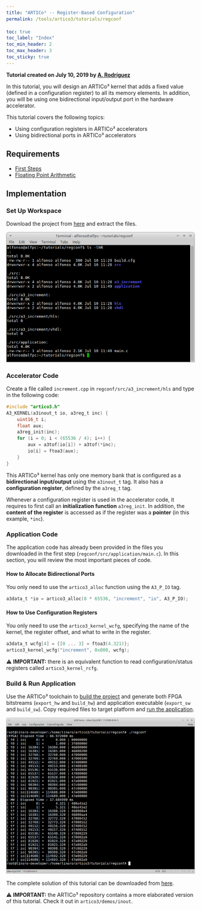 ```yaml
---
title: "ARTICo³ -- Register-Based Configuration"
permalink: /tools/artico3/tutorials/regconf

toc: true
toc_label: "Index"
toc_min_header: 2
toc_max_header: 3
toc_sticky: true
---
```


**Tutorial created on July 10, 2019 by [A. Rodríguez](mailto:alfonso.rodriguezm@upm.es)**


In this tutorial, you will design an ARTICo³ kernel that adds a fixed value (defined in a configuration register) to all its memory elements.  In addition, you will be using one bidirectional input/output port in the hardware accelerator.

This tutorial covers the following topics:

* Using configuration registers in ARTICo³ accelerators
* Using bidirectional ports in ARTICo³ accelerators


## Requirements

* [First Steps](/tools/artico3/tutorials/setup)
* [Floating Point Arithmetic](/tools/artico3/tutorials/matmulfp)


## Implementation

### Set Up Workspace

Download the project from [here](/assets/files/artico3/tutorials/regconf.tar.gz) and extract the files.

![](/assets/images/artico3/tutorials/regconf-01.png)


### Accelerator Code

Create a file called ```increment.cpp``` in ```regconf/src/a3_increment/hls``` and type in the following code:

```c
#include "artico3.h"
A3_KERNEL(a3inout_t io, a3reg_t inc) {
    uint16_t i;
    float aux;
    a3reg_init(inc);
    for (i = 0; i < (65536 / 4); i++) {
        aux = a3tof(io[i]) + a3tof(*inc);
        io[i] = ftoa3(aux);
    }
}
```

This ARTICo³ kernel has only one memory bank that is configured as a **bidirectional input/output** using the ```a3inout_t``` tag.  It also has a **configuration register**, defined by the ```a3reg_t``` tag.

Whenever a configuration register is used in the accelerator code, it requires to first call an **initialization function** ```a3reg_init```.  In addition, the **content of the register** is accessed as if the register was a **pointer** (in this example, ```*inc```).


### Application Code

The application code has already been provided in the files you downloaded in the first step (```regconf/src/application/main.c```).  In this section, you will review the most important pieces of code.


#### How to Allocate Bidirectional Ports

You only need to use the ```artico3_alloc``` function using the ```A3_P_IO``` tag.

```c
a3data_t *io = artico3_alloc(8 * 65536, "increment", "io", A3_P_IO);
```

#### How to Use Configuration Registers

You only need to use the ```artico3_kernel_wcfg```, specifying the name of the kernel, the register offset, and what to write in the register.

```c
a3data_t wcfg[4] = {[0 ... 3] = ftoa3(4.321)};
artico3_kernel_wcfg("increment", 0x000, wcfg);
```

:warning: **IMPORTANT:** there is an equivalent function to read configuration/status registers called ```artico3_kernel_rcfg```.


### Build & Run Application

Use the ARTICo³ toolchain to [build the project](/tools/artico3/tutorials/setup#build-the-project) and generate both FPGA bitstreams (```export_hw``` and ```build_hw```) and application executable (```export_sw``` and ```build_sw```).  Copy required files to target platform and [run the application](/tools/artico3/tutorials/setup#execute-on-target-platform).

![](/assets/images/artico3/tutorials/regconf-02.png)

The complete solution of this tutorial can be downloaded from [here](/assets/files/artico3/tutorials/regconf_sol.tar.gz).

:warning: **IMPORTANT:** the ARTICo³ repository contains a more elaborated version of this tutorial.  Check it out in ```artico3/demos/inout```.
